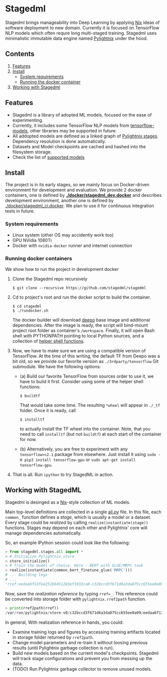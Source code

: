 Stagedml
========

Stagedml brings manageability into Deep Learning by applying
[Nix](https://nixos.org/nix) ideas of software deployment to new domain.
Currently it is focused on TensorFlow NLP models which often requre long
multi-staged training. Stagedml uses minimalistic immutable data engine named
[Pylightnix](https://github.com/stagedml/pylightnix) under the hood.


Contents
--------

1. [Features](#Features)
2. [Install](#Install)
   - [System requirements](#system-requirements)
   - [Running the docker container](#running-docker-containers)
3. [Working with Stagedml](#working-with-stagedml)


Features
--------

* Stagedml is a library of adopted ML models, focused on the ease of
  experimenting.
* Currently, it includes some TensorFlow NLP models from
  [tensorflow-models](https://github.com/tensorflow/models), other libraries may
  be supported in future.
* All addopted models are defined as a linked graph of [Pylightnix
  stages](https://github.com/stagedml/pylightnix/blob/master/docs/Reference.md#pylightnix.types.Derivation).
  Dependency resolution is done automatically.
* Datasets and Model checkpoints are cached and hashed into the filesystem
  storage.
* Check the list of [supported models](./src/stagedml/stages/all.py)

Install
-------

The project is in its early stages, so we mainly focus on Docker-driven
environment for development and evaluation. We provide 2 docker containers, one
is defined by **[./docker/stagedml_dev.docker](./docker/stagedml_dev.docker)** and
describes development environment, another one is defined by
[./docker/stagedml_ci.docker](./docker/stagedml_ci.docker).  We plan to use it
for continuous integration tests in future.

### System requirements

* Linux system (other OS may accidently work too)
* GPU NVidia 1080Ti
* Docker with `nvidia-docker` runner and internet connection

### Running docker containers

We show how to run the project in development docker

1. Clone the Stagedml repo recursively
   ```
   $ git clone --recursive https://github.com/stagedml/stagedml
   ```

2. Cd to project's root and run the docker script to build the container.
   ```
   $ cd stagedml
   $ ./rundocker.sh
   ```

   The docker builder will download [deepo](https://github.com/ufoym/deepo) base
   image and additional dependencies. After the image is ready, the script will
   bind-mount project root folder as container's `/workspace`. Finally, it will
   open Bash shell with PYTHONPATH pointing to local Python sources, and a
   collection of [helper shell functions](./env.sh).

3. Now, we have to make sure we are using a compatible version of TensorFlow.
   At the time of this writing, the default TF from Deepo was a bit old, so we
   provide our favorite version as  `./3rdparty/tensorflow` Git submodule. We
   have the following options:

   * (a) Build our favorite TensorFlow from sources
     order to use it, we have to build it first.  Consider using some of the
     helper shell functions:

     ```
     $ buildtf
     ```

     That would take some time. The resulting `*wheel` will appear in `./_tf`
     folder. Once it is ready, call

     ```
     $ installtf
     ```

     to actually install the TF wheel into the container. Note, that you need to
     call `installtf` (but not `buildtf`) at each start of the container for now.

   * (b) Alternatively, you are free to experiment with any `tensorflow>=2.1`
     package from elsewhere. Just install it using `sudo -H pip3 install
     tensorflow-gpu` or `sudo apt-get install tensorflow-gpu`.

4. That is all. Run `ipython` to try StagedML in action.

Working with StagedML
---------------------

Stagedml is desinged as a [Nix](https://nixos.org/nix)-style collection of
ML models.

Main top-level definitions are collected in a single
[all.py](./src/stagedml/stages/all.py) file.  In this file, each `common_`
function defines a *stage*, which is usually a model or a dataset. Every stage
could be *realized* by calling `realize(instantiate(stage))` functions. Stages
may depend on each other and Pylightnix' core will manage dependencies
automatically.

So, an example IPython session could look like the following:

```python
> from stagedml.stages.all import *
> # Initialize Pylightnix store
> store_initialize()
> # Train the model of choice. Here - BERT with GLUE/MRPC task
> realize(instantiate(common_bert_finetune_glue('MRPC')))
# ... Building logs
# ...
'rref:eedaa6f13fee251b9451283ef1932ca0-c32bccd3f671d6a3da075cc655ee0a09-bert'
```

Now, save the *realization reference* by typing `rref=_`. This reference could
be converted into storage folder with `pylightnix.rref2path` function.

```python
> print(rref2path(rref))
/var/run/pylightnix/store-v0/c32bccd3f671d6a3da075cc655ee0a09/eedaa6f13fee251b9451283ef1932ca0/
```

In general, With realization reference in hands, you could:

- Examine training logs and figures by accessing training artifacts located in
  storage folder returned by `rref2path`.
- Change model parameters and re-train it without loosing previous results
  (until Pylightnix garbage collection is run).
- Build new models based on the current model's checkpoints. Stagedml will track
  stage configurations and prevent you from messing up the data.
- (TODO) Run Pylightnix garbage collector to remove unused models.

